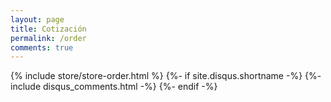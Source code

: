 ```yaml
---
layout: page
title: Cotización
permalink: /order
comments: true
---
```

{% include store/store-order.html %}
{%- if site.disqus.shortname -%}
  {%- include disqus_comments.html -%}
{%- endif -%}
